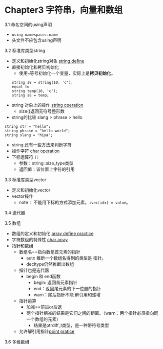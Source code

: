 # Chapter3 字符串，向量和数组

3.1 命名空间的using声明
- `using namespace::name`
- 头文件不应包含using声明

3.2 标准库类型string
- 定义和初始化string对象 [string define](./base/string_def.cpp)
- 直接初始化和拷贝初始化
  - 使用`=`等号初始化一个变量，实际上是**拷贝初始化**。
  ```
  string s8 = string(10, 'c');
  equal to
  string temp(10, 'c');
  string s8 = temp;
  ```
- string 对象上的操作 [string operation]()
  - size()返回无符号整形数
- string的比较 slang > phrase > hello
```
string str = "hello";
string phrase = "hello world";
string slang = "hiya";
```
- string 还有一些方法来判断字符
- 操作字符 [char operation](./base/char_operation.cpp)
- 下标运算符 `[]`
  - 参数：string::size_type类型
  - 返回值：该位置上字符的引用


3.3 标准库类型vector
- 定义和初始化vector [](./base/vector_def.cpp)
- vector操作 
  - note： 不能用下标的方式添加元素。`ivec[idx] = value`。

3.4 迭代器

3.5 数组
- 数组的定义和初始化 [array define practice](./base/array_def.cpp)
- 字符数组的特殊性  [char array](./base/char_array.cpp)
- 指针和数组
  - 数组名==指向数组首元素的指针
    - auto 推断一个数组名得到的类型是 指针。
    - decltype仍然推断出数组
  - 指针也是迭代器
    - begin 和 end函数
      - begin: 返回首元素指针
      - end：返回尾元素的下一位置的指针
      - warn：尾后指针不能 解引用和递增
  - 指针运算
    - 加减==前进or后退
    - 两个指针相减的结果是它们之间的距离。（warn：两个指针必须指向同一个数组的元素）
      - 结果是ptrdiff_t类型，是一种带符号类型
  - 允许解引用指针[point pratice](./base/pointer.cpp)

3.6 多维数组
